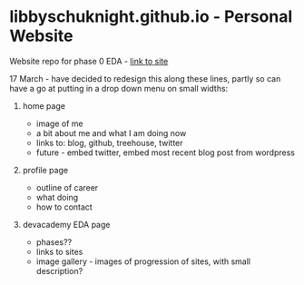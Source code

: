 # libbyschuknight.github.io - Personal Website
Website repo for phase 0 EDA - [link to site](http://libbyschuknight.github.io/)

17 March - have decided to redesign this along these lines, partly so can have a go at putting in a drop down menu on small widths:

1. home page
    * image of me
    * a bit about me and what I am doing now
    * links to: blog, github, treehouse, twitter
    * future - embed twitter, embed most recent blog post from wordpress

2. profile page
    * outline of career
    * what doing
    * how to contact

3. devacademy EDA page
    * phases??
    * links to sites
    * image gallery - images of progression of sites, with small description?

